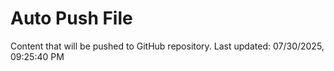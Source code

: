 # Auto Push File

Content that will be pushed to GitHub repository.
Last updated: 07/30/2025, 09:25:40 PM